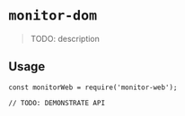 # `monitor-dom`

> TODO: description

## Usage

```
const monitorWeb = require('monitor-web');

// TODO: DEMONSTRATE API
```
